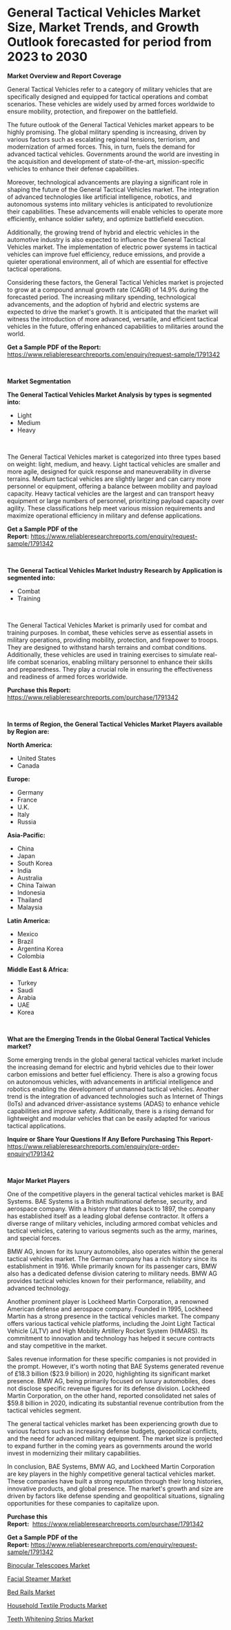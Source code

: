 <p><h1>General Tactical Vehicles Market Size, Market Trends, and Growth Outlook forecasted for period from 2023 to 2030</h1></p><p><strong>Market Overview and Report Coverage</strong></p>
<p><p>General Tactical Vehicles refer to a category of military vehicles that are specifically designed and equipped for tactical operations and combat scenarios. These vehicles are widely used by armed forces worldwide to ensure mobility, protection, and firepower on the battlefield.</p><p>The future outlook of the General Tactical Vehicles market appears to be highly promising. The global military spending is increasing, driven by various factors such as escalating regional tensions, terriorism, and modernization of armed forces. This, in turn, fuels the demand for advanced tactical vehicles. Governments around the world are investing in the acquisition and development of state-of-the-art, mission-specific vehicles to enhance their defense capabilities.</p><p>Moreover, technological advancements are playing a significant role in shaping the future of the General Tactical Vehicles market. The integration of advanced technologies like artificial intelligence, robotics, and autonomous systems into military vehicles is anticipated to revolutionize their capabilities. These advancements will enable vehicles to operate more efficiently, enhance soldier safety, and optimize battlefield execution.</p><p>Additionally, the growing trend of hybrid and electric vehicles in the automotive industry is also expected to influence the General Tactical Vehicles market. The implementation of electric power systems in tactical vehicles can improve fuel efficiency, reduce emissions, and provide a quieter operational environment, all of which are essential for effective tactical operations.</p><p>Considering these factors, the General Tactical Vehicles market is projected to grow at a compound annual growth rate (CAGR) of 14.9% during the forecasted period. The increasing military spending, technological advancements, and the adoption of hybrid and electric systems are expected to drive the market's growth. It is anticipated that the market will witness the introduction of more advanced, versatile, and efficient tactical vehicles in the future, offering enhanced capabilities to militaries around the world.</p></p>
<p><strong>Get a Sample PDF of the Report:</strong> <a href="https://www.reliableresearchreports.com/enquiry/request-sample/1791342">https://www.reliableresearchreports.com/enquiry/request-sample/1791342</a></p>
<p>&nbsp;</p>
<p><strong>Market Segmentation</strong></p>
<p><strong>The General Tactical Vehicles Market Analysis by types is segmented into:</strong></p>
<p><ul><li>Light</li><li>Medium</li><li>Heavy</li></ul></p>
<p>&nbsp;</p>
<p><p>The General Tactical Vehicles market is categorized into three types based on weight: light, medium, and heavy. Light tactical vehicles are smaller and more agile, designed for quick response and maneuverability in diverse terrains. Medium tactical vehicles are slightly larger and can carry more personnel or equipment, offering a balance between mobility and payload capacity. Heavy tactical vehicles are the largest and can transport heavy equipment or large numbers of personnel, prioritizing payload capacity over agility. These classifications help meet various mission requirements and maximize operational efficiency in military and defense applications.</p></p>
<p><strong>Get a Sample PDF of the Report:</strong>&nbsp;<a href="https://www.reliableresearchreports.com/enquiry/request-sample/1791342">https://www.reliableresearchreports.com/enquiry/request-sample/1791342</a></p>
<p>&nbsp;</p>
<p><strong>The General Tactical Vehicles Market Industry Research by Application is segmented into:</strong></p>
<p><ul><li>Combat</li><li>Training</li></ul></p>
<p>&nbsp;</p>
<p><p>The General Tactical Vehicles Market is primarily used for combat and training purposes. In combat, these vehicles serve as essential assets in military operations, providing mobility, protection, and firepower to troops. They are designed to withstand harsh terrains and combat conditions. Additionally, these vehicles are used in training exercises to simulate real-life combat scenarios, enabling military personnel to enhance their skills and preparedness. They play a crucial role in ensuring the effectiveness and readiness of armed forces worldwide.</p></p>
<p><strong>Purchase this Report:</strong>&nbsp; <a href="https://www.reliableresearchreports.com/purchase/1791342">https://www.reliableresearchreports.com/purchase/1791342</a></p>
<p>&nbsp;</p>
<p><strong>In terms of Region, the General Tactical Vehicles Market Players available by Region are:</strong></p>
<p>
    <p> <strong> North America: </strong>
        <ul>
            <li>United States</li>
            <li>Canada</li>
        </ul>
        </p> 
    <p> <strong> Europe: </strong>
        <ul>
            <li>Germany</li>
            <li>France</li>
            <li>U.K.</li>
            <li>Italy</li>
            <li>Russia</li>
        </ul>
        </p> 
    <p> <strong> Asia-Pacific: </strong>
        <ul>
            <li>China</li>
            <li>Japan</li>
            <li>South Korea</li>
            <li>India</li>
            <li>Australia</li>
            <li>China Taiwan</li>
            <li>Indonesia</li>
            <li>Thailand</li>
            <li>Malaysia</li>
        </ul>
        </p> 
    <p> <strong> Latin America: </strong>
        <ul>
            <li>Mexico</li>
            <li>Brazil</li>
            <li>Argentina Korea</li>
            <li>Colombia</li>
        </ul>
        </p> 
    <p> <strong> Middle East & Africa: </strong>
        <ul>
            <li>Turkey</li>
            <li>Saudi</li>
            <li>Arabia</li>
            <li>UAE</li>
            <li>Korea</li>
        </ul>
    </p>
    </p>
<p>&nbsp;</p>
<p><strong>What are the Emerging Trends in the Global General Tactical Vehicles market?</strong></p>
<p><p>Some emerging trends in the global general tactical vehicles market include the increasing demand for electric and hybrid vehicles due to their lower carbon emissions and better fuel efficiency. There is also a growing focus on autonomous vehicles, with advancements in artificial intelligence and robotics enabling the development of unmanned tactical vehicles. Another trend is the integration of advanced technologies such as Internet of Things (IoTs) and advanced driver-assistance systems (ADAS) to enhance vehicle capabilities and improve safety. Additionally, there is a rising demand for lightweight and modular vehicles that can be easily adapted for various tactical applications.</p></p>
<p><strong>Inquire or Share Your Questions If Any Before Purchasing This Report</strong>- <a href="https://www.reliableresearchreports.com/enquiry/pre-order-enquiry/1791342">https://www.reliableresearchreports.com/enquiry/pre-order-enquiry/1791342</a></p>
<p>&nbsp;</p>
<p><strong>Major Market Players</strong></p>
<p><p>One of the competitive players in the general tactical vehicles market is BAE Systems. BAE Systems is a British multinational defense, security, and aerospace company. With a history that dates back to 1897, the company has established itself as a leading global defense contractor. It offers a diverse range of military vehicles, including armored combat vehicles and tactical vehicles, catering to various segments such as the army, marines, and special forces.</p><p>BMW AG, known for its luxury automobiles, also operates within the general tactical vehicles market. The German company has a rich history since its establishment in 1916. While primarily known for its passenger cars, BMW also has a dedicated defense division catering to military needs. BMW AG provides tactical vehicles known for their performance, reliability, and advanced technology.</p><p>Another prominent player is Lockheed Martin Corporation, a renowned American defense and aerospace company. Founded in 1995, Lockheed Martin has a strong presence in the tactical vehicles market. The company offers various tactical vehicle platforms, including the Joint Light Tactical Vehicle (JLTV) and High Mobility Artillery Rocket System (HIMARS). Its commitment to innovation and technology has helped it secure contracts and stay competitive in the market.</p><p>Sales revenue information for these specific companies is not provided in the prompt. However, it's worth noting that BAE Systems generated revenue of £18.3 billion ($23.9 billion) in 2020, highlighting its significant market presence. BMW AG, being primarily focused on luxury automobiles, does not disclose specific revenue figures for its defense division. Lockheed Martin Corporation, on the other hand, reported consolidated net sales of $59.8 billion in 2020, indicating its substantial revenue contribution from the tactical vehicles segment.</p><p>The general tactical vehicles market has been experiencing growth due to various factors such as increasing defense budgets, geopolitical conflicts, and the need for advanced military equipment. The market size is projected to expand further in the coming years as governments around the world invest in modernizing their military capabilities.</p><p>In conclusion, BAE Systems, BMW AG, and Lockheed Martin Corporation are key players in the highly competitive general tactical vehicles market. These companies have built a strong reputation through their long histories, innovative products, and global presence. The market's growth and size are driven by factors like defense spending and geopolitical situations, signaling opportunities for these companies to capitalize upon.</p></p>
<p><strong>Purchase this Report:</strong>&nbsp;&nbsp;<a href="https://www.reliableresearchreports.com/purchase/1791342">https://www.reliableresearchreports.com/purchase/1791342</a></p>
<p></p>
<p><strong>Get a Sample PDF of the Report:</strong>&nbsp;<a href="https://www.reliableresearchreports.com/enquiry/request-sample/1791342">https://www.reliableresearchreports.com/enquiry/request-sample/1791342</a></p>
<p><p><a href="https://medium.com/@nelsonhauck/analyzing-binocular-telescopes-market-global-industry-perspective-and-forecast-2023-to-2030-b8ef720962c9">Binocular Telescopes Market</a></p><p><a href="https://medium.com/@andrewhills1925/facial-steamer-market-furnishes-information-on-market-share-market-trends-and-market-growth-ae9259d91cb8">Facial Steamer Market</a></p><p><a href="https://medium.com/@jeromekling1967/bed-rails-market-analysis-its-cagr-market-segmentation-and-global-industry-overview-60874579ab2f">Bed Rails Market</a></p><p><a href="https://medium.com/@terrellconn/household-textile-products-market-size-cagr-trends-2024-2030-12ca6c148054">Household Textile Products Market</a></p><p><a href="https://medium.com/@leliajewess/teeth-whitening-strips-market-report-reveals-the-latest-trends-and-growth-opportunities-of-this-92d29ca12453">Teeth Whitening Strips Market</a></p></p>